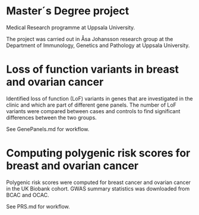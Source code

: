 # Master´s Degree project 
Medical Research programme at Uppsala University.

The project was carried out in Åsa Johansson research group at the Department of Immunology, Genetics and Pathology at Uppsala University. 


# Loss of function variants in breast and ovarian cancer
Identified loss of function (LoF) variants in genes that are investigated in the clinic and which are part of different gene panels. The number of LoF variants were compared between cases and controls to find significant differences between the two groups. 

See GenePanels.md for workflow.


# Computing polygenic risk scores for breast and ovarian cancer
Polygenic risk scores were computed for breast cancer and ovarian cancer in the UK Biobank cohort. GWAS summary statistics was downloaded from BCAC and OCAC.

See PRS.md for workflow.

